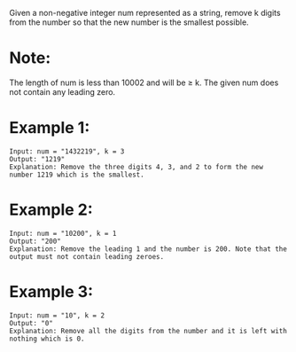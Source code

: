 Given a non-negative integer num represented as a string, remove k digits from the number so that the new number is the smallest possible.

# Note:
The length of num is less than 10002 and will be ≥ k.
The given num does not contain any leading zero.

# Example 1:
```
Input: num = "1432219", k = 3
Output: "1219"
Explanation: Remove the three digits 4, 3, and 2 to form the new number 1219 which is the smallest.
```
# Example 2:
```
Input: num = "10200", k = 1
Output: "200"
Explanation: Remove the leading 1 and the number is 200. Note that the output must not contain leading zeroes.
```
# Example 3:
```
Input: num = "10", k = 2
Output: "0"
Explanation: Remove all the digits from the number and it is left with nothing which is 0.
```